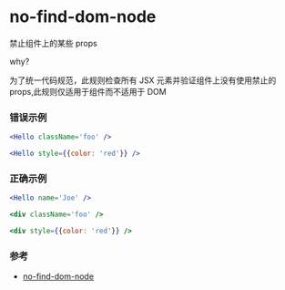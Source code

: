 # no-find-dom-node

禁止组件上的某些 props

why?

为了统一代码规范，此规则检查所有 JSX 元素并验证组件上没有使用禁止的 props,此规则仅适用于组件而不适用于 DOM

### 错误示例

```jsx
<Hello className='foo' />

<Hello style={{color: 'red'}} />
```

### 正确示例

```jsx
<Hello name='Joe' />

<div className='foo' />

<div style={{color: 'red'}} />

```

### 参考

- [no-find-dom-node](https://github.com/jsx-eslint/eslint-plugin-react/blob/c42b624d0fb9ad647583a775ab9751091eec066f/docs/rules/no-find-dom-node)
